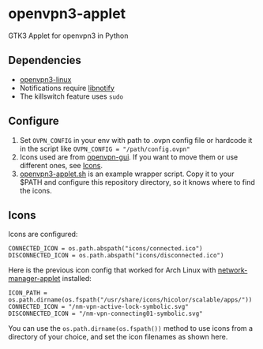 # openvpn3-applet
GTK3 Applet for openvpn3 in Python

## Dependencies
* [openvpn3-linux](https://github.com/OpenVPN/openvpn3-linux)
* Notifications require [libnotify](https://gitlab.gnome.org/GNOME/libnotify)
* The killswitch feature uses `sudo`

## Configure
1. Set `OVPN_CONFIG` in your env with path to .ovpn config file or hardcode it in the script like `OVPN_CONFIG = "/path/config.ovpn"`
2. Icons used are from [openvpn-gui](https://github.com/OpenVPN/openvpn-gui). If you want to move them or use different ones, see [Icons](#Icons).
3. [openvpn3-applet.sh](./openvpn3-applet.sh) is an example wrapper script. Copy it to your $PATH and configure this repository directory, so it knows where to find the icons.

## Icons
Icons are configured:
```
CONNECTED_ICON = os.path.abspath("icons/connected.ico")
DISCONNECTED_ICON = os.path.abspath("icons/disconnected.ico")
```

Here is the previous icon config that worked for Arch Linux with [network-manager-applet](https://gitlab.gnome.org/GNOME/network-manager-applet) installed:
```
ICON_PATH = os.path.dirname(os.fspath("/usr/share/icons/hicolor/scalable/apps/"))
CONNECTED_ICON = "/nm-vpn-active-lock-symbolic.svg"
DISCONNECTED_ICON = "/nm-vpn-connecting01-symbolic.svg"
```
You can use the `os.path.dirname(os.fspath())` method to use icons from a directory of your choice, and set the icon filenames as shown here.